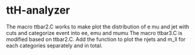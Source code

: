 # ttH-analyzer
The macro ttbar2.C works to make plot the distribution of e mu and jet with cuts and categorize event into ee, emu and mumu
The macro ttbar3.C is modified based on ttbar2.C. Add the function to plot the njets and m_ll for each categories separately and in total.
